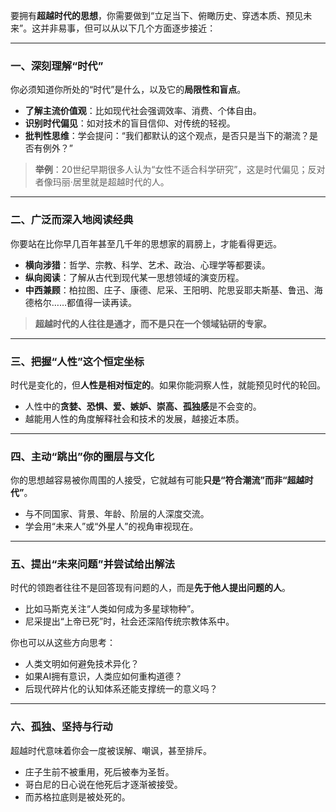 要拥有**超越时代的思想**，你需要做到“立足当下、俯瞰历史、穿透本质、预见未来”。这并非易事，但可以从以下几个方面逐步接近：

------

### 一、**深刻理解“时代”**

你必须知道你所处的“时代”是什么，以及它的**局限性和盲点**。

- **了解主流价值观**：比如现代社会强调效率、消费、个体自由。
- **识别时代偏见**：如对技术的盲目信仰、对传统的轻视。
- **批判性思维**：学会提问：“我们都默认的这个观点，是否只是当下的潮流？是否有例外？”

> **举例**：20世纪早期很多人认为“女性不适合科学研究”，这是时代偏见；反对者像玛丽·居里就是超越时代的人。

------

### 二、**广泛而深入地阅读经典**

你要站在比你早几百年甚至几千年的思想家的肩膀上，才能看得更远。

- **横向涉猎**：哲学、宗教、科学、艺术、政治、心理学等都要读。
- **纵向阅读**：了解从古代到现代某一思想领域的演变历程。
- **中西兼顾**：柏拉图、庄子、康德、尼采、王阳明、陀思妥耶夫斯基、鲁迅、海德格尔……都值得一读再读。

> **超越时代的人往往是通才，而不是只在一个领域钻研的专家。**

------

### 三、**把握“人性”这个恒定坐标**

时代是变化的，但**人性是相对恒定的**。如果你能洞察人性，就能预见时代的轮回。

- 人性中的**贪婪、恐惧、爱、嫉妒、崇高、孤独感**是不会变的。
- 越能用人性的角度解释社会和技术的发展，越接近本质。

------

### 四、**主动“跳出”你的圈层与文化**

你的思想越容易被你周围的人接受，它就越有可能**只是“符合潮流”而非“超越时代”**。

- 与不同国家、背景、年龄、阶层的人深度交流。
- 学会用“未来人”或“外星人”的视角审视现在。

------

### 五、**提出“未来问题”并尝试给出解法**

时代的领跑者往往不是回答现有问题的人，而是**先于他人提出问题的人**。

- 比如马斯克关注“人类如何成为多星球物种”。
- 尼采提出“上帝已死”时，社会还深陷传统宗教体系中。

你也可以从这些方向思考：

- 人类文明如何避免技术异化？
- 如果AI拥有意识，人类应如何重构道德？
- 后现代碎片化的认知体系还能支撑统一的意义吗？

------

### 六、**孤独、坚持与行动**

超越时代意味着你会一度被误解、嘲讽，甚至排斥。

- 庄子生前不被重用，死后被奉为圣哲。
- 哥白尼的日心说在他死后才逐渐被接受。
- 而苏格拉底则是被处死的。